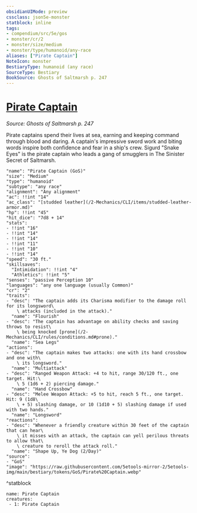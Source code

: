 ```yaml
---
obsidianUIMode: preview
cssclass: json5e-monster
statblock: inline
tags:
- compendium/src/5e/gos
- monster/cr/2
- monster/size/medium
- monster/type/humanoid/any-race
aliases: ["Pirate Captain"]
NoteIcon: monster
BestiaryType: humanoid (any race)
SourceType: Bestiary
BookSource: Ghosts of Saltmarsh p. 247
---
```

# [Pirate Captain](2-Mechanics\CLI\bestiary\humanoid/pirate-captain-gos.md)
*Source: Ghosts of Saltmarsh p. 247*  

Pirate captains spend their lives at sea, earning and keeping command through blood and daring. A captain's impressive sword work and biting words inspire both confidence and fear in a ship's crew. Sigurd "Snake Eyes" is the pirate captain who leads a gang of smugglers in The Sinister Secret of Saltmarsh.

```statblock
"name": "Pirate Captain (GoS)"
"size": "Medium"
"type": "humanoid"
"subtype": "any race"
"alignment": "Any alignment"
"ac": !!int "14"
"ac_class": "[studded leather](/2-Mechanics/CLI/items/studded-leather-armor.md)"
"hp": !!int "45"
"hit_dice": "7d8 + 14"
"stats":
- !!int "16"
- !!int "14"
- !!int "14"
- !!int "11"
- !!int "10"
- !!int "14"
"speed": "30 ft."
"skillsaves":
  "Intimidation": !!int "4"
  "Athletics": !!int "5"
"senses": "passive Perception 10"
"languages": "any one language (usually Common)"
"cr": "2"
"traits":
- "desc": "The captain adds its Charisma modifier to the damage roll for its longsword\
    \ attacks (included in the attack)."
  "name": "Flourish"
- "desc": "The captain has advantage on ability checks and saving throws to resist\
    \ being knocked [prone](/2-Mechanics/CLI/rules/conditions.md#prone)."
  "name": "Sea Legs"
"actions":
- "desc": "The captain makes two attacks: one with its hand crossbow and one with\
    \ its longsword."
  "name": "Multiattack"
- "desc": "Ranged Weapon Attack: +4 to hit, range 30/120 ft., one target. Hit:\
    \ 5 (1d6 + 2) piercing damage."
  "name": "Hand Crossbow"
- "desc": "Melee Weapon Attack: +5 to hit, reach 5 ft., one target. Hit: 9 (1d8\
    \ + 5) slashing damage, or 10 (1d10 + 5) slashing damage if used with two hands."
  "name": "Longsword"
"reactions":
- "desc": "Whenever a friendly creature within 30 feet of the captain that can hear\
    \ it misses with an attack, the captain can yell perilous threats to allow that\
    \ creature to reroll the attack roll."
  "name": "Shape Up, Ye Dog (2/Day)"
"source":
- "GoS"
"image": "https://raw.githubusercontent.com/5etools-mirror-2/5etools-img/main/bestiary/tokens/GoS/Pirate%20Captain.webp"
```
^statblock

```encounter-table
name: Pirate Captain
creatures:
 - 1: Pirate Captain
```